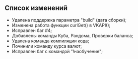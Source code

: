 Список изменений
------------

- Удалена поддержка параметра "build" (дата сборки);
- Изменена работа функции curlGet() в VKAPI();
- Исправлен баг #4;
- Добавлены команды Куба, Рандома, Проверки баланса;
- Удалена команда компиляции кода;
- Починили команду курса валют;
- Исправлен баг с командой "!наобучение";